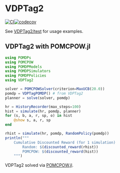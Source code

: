 # VDPTag2

[![CI](https://github.com/JuliaPOMDP/VDPTag2.jl/actions/workflows/Ci.yml/badge.svg)](https://github.com/JuliaPOMDP/VDPTag2.jl/actions/workflows/Ci.yml)[![codecov](https://codecov.io/github/JuliaPOMDP/VDPTag2.jl/graph/badge.svg?token=QKvJhXy8cK)](https://codecov.io/github/JuliaPOMDP/VDPTag2.jl)


See [VDPTag2/test](https://github.com/JuliaPOMDP/VDPTag2.jl/tree/master/test) for usage examples. 

## VDPTag2 with POMCPOW.jl

```jl
using POMDPs
using POMCPOW
using POMDPModels
using POMDPSimulators
using POMDPPolicies
using VDPTag2

solver = POMCPOWSolver(criterion=MaxUCB(20.0))
pomdp = VDPTagPOMDP() # from VDPTag2
planner = solve(solver, pomdp)

hr = HistoryRecorder(max_steps=100)
hist = simulate(hr, pomdp, planner)
for (s, b, a, r, sp, o) in hist
    @show s, a, r, sp
end

rhist = simulate(hr, pomdp, RandomPolicy(pomdp))
println("""
    Cumulative Discounted Reward (for 1 simulation)
        Random: $(discounted_reward(rhist))
        POMCPOW: $(discounted_reward(hist))
    """)
```
VDPTag2 solved via [POMCPOW.jl](https://github.com/JuliaPOMDP/POMCPOW.jl).
